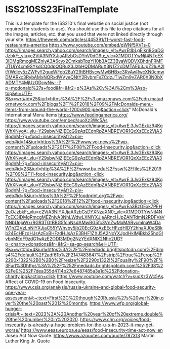 # ISS210SS23FinalTemplate
This is a template for the ISS210's final webstie on social justice (not required for students to use). You should use this file to drop citations for all the images, articles, etc. that you used that were not linked directly through your site. 
https://theweek.com/articles/445391/11-worst-fast-food-restaurants-america
https://www.youtube.com/embed/qWNf5XV1s-0
https://images.search.yahoo.com/search/images;_ylt=AwrEtlbLgElkri8GaDGJzbkF;_ylu=c2VjA3NlYXJjaARzbGsDYnV0dG9u;_ylc=X1MDOTYwNjI4NTcEX3IDMgRmcgMEZnIyA3A6cyx2OmksbTpzYi10b3AEZ3ByaWQDVXBhdnFRMFJTUjY4cm9SYkdCQ0dpQQRuX3JzbHQDMARuX3N1Z2cDMTAEb3JpZ2luA2ltYWdlcy5zZWFyY2gueWFob28uY29tBHBvcwMwBHBxc3RyAwRwcXN0cmwDMARxc3RybAMxNQRxdWVyeQNtY2RvbmFsZCdzJTIwZm9vZAR0X3N0bXADMTY4MjUzODcwNw--?p=mcdonald%27s+food&fr=&fr2=p%3As%2Cv%3Ai%2Cm%3Asb-top&ei=UTF-8&x=wrt#id=25&iurl=https%3A%2F%2Fs3.amazonaws.com%2Fcdn.matadornetwork.com%2Fblogs%2F1%2F2018%2F09%2FMcDonalds-menu-items-from-around-the-world-1200x900.jpeg&action=click" McDonald's International Menu Items
https://www.feedingamerica.org/
https://www.youtube.com/embed/suoXz3Wc5As
https://images.search.yahoo.com/search/images;_ylt=AwrE.3JvGExkz94KgWhXNyoA;_ylu=Y29sbwNiZjEEcG9zAzEEdnRpZANBREVOR1QxXzEEc2VjA3BpdnM-?p=food+insecurity&fr2=piv-web#id=14&iurl=https%3A%2F%2Fwww.voj.news%2Fwp-content%2Fuploads%2F2017%2F08%2FFood-Insecurity.jpg&action=click
https://images.search.yahoo.com/search/images;_ylt=AwrE.3JvGExkz94KgWhXNyoA;_ylu=Y29sbwNiZjEEcG9zAzEEdnRpZANBREVOR1QxXzEEc2VjA3BpdnM-?p=food+insecurity&fr2=piv-web#id=23&iurl=http%3A%2F%2Fwww.bu.edu%2Fssw%2Ffiles%2F2019%2F09%2F11-food-insecurity.jpg&action=click
https://images.search.yahoo.com/search/images;_ylt=AwrE.3JvGExkz94KgWhXNyoA;_ylu=Y29sbwNiZjEEcG9zAzEEdnRpZANBREVOR1QxXzEEc2VjA3BpdnM-?p=food+insecurity&fr2=piv-web#id=5&iurl=https%3A%2F%2Ffoodprint.org%2Fwp-content%2Fuploads%2F2018%2F12%2Ffood-insecurity.jpg&action=click
https://images.search.yahoo.com/search/images;_ylt=AwrEa3BzGExk7PEH2uOJzbkF;_ylu=c2VjA3NlYXJjaARzbGsDYXNzaXN0;_ylc=X1MDOTYwNjI4NTcEX3IDMgRmcgMEZnIyA3NhLWdwLXNlYXJjaARncHJpZANTdmN2RDFVaVNNbUpjaWxrRGR3TGtBBG5fcnNsdAMwBG5fc3VnZwMxMARvcmlnaW4DaW1hZ2VzLnNlYXJjaC55YWhvby5jb20EcG9zAzEEcHFzdHIDY2hhaXJ0eSBkb24EcHFzdHJsAzExBHFzdHJsAzE3BHF1ZXJ5A2NoYXJpdHklMjBkb25hdGlvbnMEdF9zdG1wAzE2ODI3MDg2NzYEdXNlX2Nhc2UD?p=charity+donations&fr=&fr2=sa-gp-search&ei=UTF-8&x=wrt#id=4&iurl=https%3A%2F%2Fmediadc.brightspotcdn.com%2Fdims4%2Fdefault%2F2adf61b%2F2147483647%2Fstrip%2Ftrue%2Fcrop%2F2290x1322%2B0%2B0%2Fresize%2F2290x1322!%2Fquality%2F90%2F%3Furl%3Dhttps%3A%252F%252Fmediadc.brightspotcdn.com%252F38%252Fe0%252F7dea355d4114b27e6487485a3a1d%252Fdonation-charity.jpg&action=click
https://www.youtube.com/watch?v=suoXz3Wc5As. Affect of COVID-19 on Food Insecurity.
https://www.csis.org/analysis/russia-ukraine-and-global-food-security-one-year-assessment#:~:text=First%2C%20though%20Russia%27s%20war%20in,over%20the%20past%2012%20months.
https://www.wfp.org/global-hunger-crisis#:~:text=2023%3A%20Another%20year%20of%20extreme,double%20the%20number%20in%202020.
https://www.chn.org/voices/food-insecurity-is-already-a-huge-problem-for-the-u-s-in-2023-it-may-get-worse/
https://www.eeas.europa.eu/eeas/food-insecurity-time-act-now_en Josep Act Now Quote. 
https://www.azquotes.com/quote/787313 Martin Luther King Jr. Quote 
